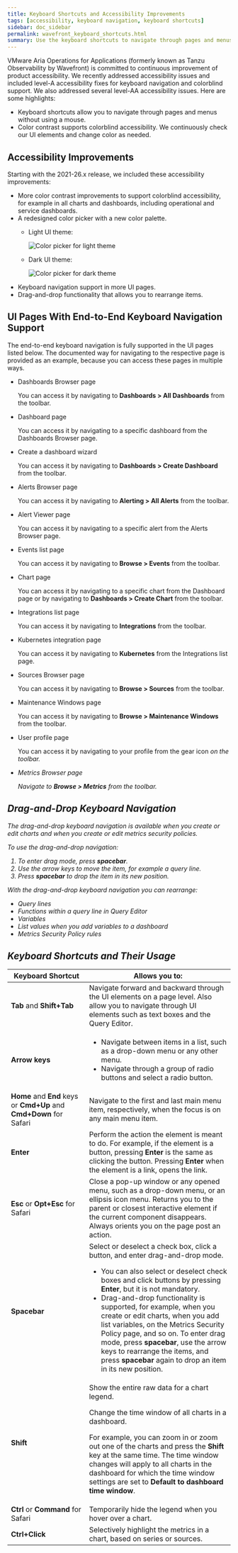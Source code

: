 ```yaml
---
title: Keyboard Shortcuts and Accessibility Improvements
tags: [accessibility, keyboard navigation, keyboard shortcuts]
sidebar: doc_sidebar
permalink: wavefront_keyboard_shortcuts.html
summary: Use the keyboard shortcuts to navigate through pages and menus.
---
```


VMware Aria Operations for Applications (formerly known as Tanzu Observability by Wavefront) is committed to continuous improvement of product accessibility. We recently addressed accessibility issues and included level-A accessibility fixes for keyboard navigation and colorblind support. We also addressed several level-AA accessibility issues. Here are some highlights:

* Keyboard shortcuts allow you to navigate through pages and menus without using a mouse.
* Color contrast supports colorblind accessibility. We continuously check our UI elements and change color as needed.

## Accessibility Improvements

Starting with the 2021-26.x release, we included these accessibility improvements:

* More color contrast improvements to support colorblind accessibility, for example in all charts and dashboards, including operational and service dashboards.
* A redesigned color picker with a new color palette.
  * Light UI theme:

    ![Color picker for light theme](images/color-picker.png)

  * Dark UI theme:

    ![Color picker for dark theme](images/color-picker-dark.png)
* Keyboard navigation support in more UI pages.
* Drag-and-drop functionality that allows you to rearrange items.


## UI Pages With End-to-End Keyboard Navigation Support

The end-to-end keyboard navigation is fully supported in the UI pages listed below. The documented way for navigating to the respective page is provided as an example, because you can access these pages in multiple ways.

* Dashboards Browser page

  You can access it by navigating to **Dashboards > All Dashboards** from the toolbar.

* Dashboard page

  You can access it by navigating to a specific dashboard from the Dashboards Browser page.

* Create a dashboard wizard

  You can access it by navigating to **Dashboards > Create Dashboard** from the toolbar.

* Alerts Browser page

  You can access it by navigating to **Alerting > All Alerts** from the toolbar.

* Alert Viewer page

  You can access it by navigating to a specific alert from the Alerts Browser page.

* Events list page

  You can access it by navigating to **Browse > Events** from the toolbar.

* Chart page

  You can access it by navigating to a specific chart from the Dashboard page or by navigating to **Dashboards > Create Chart** from the toolbar.

* Integrations list page

  You can access it by navigating to **Integrations** from the toolbar.

* Kubernetes integration page

  You can access it by navigating to **Kubernetes** from the Integrations list page.

* Sources Browser page

  You can access it by navigating to **Browse > Sources** from the toolbar.

* Maintenance Windows page

  You can access it by navigating to **Browse > Maintenance Windows** from the toolbar.

* User profile page

  You can access it by navigating to your profile from the gear icon <i class="fa fa-cog"/> on the toolbar.

* Metrics Browser page

  Navigate to **Browse > Metrics** from the toolbar.

## Drag-and-Drop Keyboard Navigation

The drag-and-drop keyboard navigation is available when you create or edit charts and when you create or edit metrics security policies.

To use the drag-and-drop navigation:

1. To enter drag mode, press **spacebar**.
2. Use the arrow keys to move the item, for example a query line.
3. Press **spacebar** to drop the item in its new position.

With the drag-and-drop keyboard navigation you can rearrange:

* Query lines
* Functions within a query line in Query Editor
* Variables
* List values when you add variables to a dashboard
* Metrics Security Policy rules

## Keyboard Shortcuts and Their Usage

<table>
<tbody>
<thead>
<tr><th width="35%">Keyboard Shortcut</th><th width="65%">Allows you to:</th></tr>
</thead>
<tr>
<td><strong>Tab</strong> and <strong>Shift+Tab</strong></td>
<td>Navigate forward and backward through the UI elements on a page level. Also allow you to navigate through UI elements such as text boxes and the Query Editor.</td>
</tr>
<tr>
<td><strong>Arrow keys</strong></td>
<td><ul><li>Navigate between items in a list, such as a drop-down menu or any other menu.</li>
<li>Navigate through a group of radio buttons and select a radio button.</li>
</ul></td>
</tr>
<tr>
<td><strong>Home</strong> and <strong>End</strong> keys or <strong>Cmd+Up</strong> and <strong>Cmd+Down</strong> for Safari</td>
<td>Navigate to the first and last main menu item, respectively, when the focus is on any main menu item.</td>
</tr>
<tr>
<td><strong>Enter</strong></td>
<td>Perform the action the element is meant to do. For example, if the element is a button, pressing <strong>Enter</strong> is the same as clicking the button. Pressing <strong>Enter</strong> when the element is a link, opens the link. </td>
</tr>
<tr>
<td><strong>Esc</strong> or <strong>Opt+Esc</strong> for Safari</td>
<td>Close a pop-up window or any opened menu, such as a drop-down menu, or an ellipsis icon menu. Returns you to the parent or closest interactive element if the current component disappears. Always orients you on the page post an action.
</td>
</tr>
<tr>
<td><strong>Spacebar</strong></td>
<td>Select or deselect a check box, click a button, and enter drag-and-drop mode. <ul>
<li>You can also select or deselect check boxes and click buttons by pressing <strong>Enter</strong>, but it is not mandatory.</li>
<li>Drag-and-drop functionality is supported, for example, when you create or edit charts, when you add list variables, on the Metrics Security Policy page, and so on. To enter drag mode, press <strong>spacebar</strong>, use the arrow keys to rearrange the items, and press <strong>spacebar</strong> again to drop an item in its new position.</li></ul></td>
</tr>
<tr>
<td><strong>Shift</strong></td>
<td>Show the entire raw data for a chart legend. 
<p>Change the time window of all charts in a dashboard. <p>For example, you can zoom in or zoom out one of the charts and press the <strong>Shift</strong> key at the same time. The time window changes will apply to all charts in the dashboard for which the time window settings are set to <strong>Default to dashboard time window</strong>.</p></p>
</td>
</tr>
<tr>
<td><strong>Ctrl</strong> or <strong>Command</strong> for Safari </td>
<td>Temporarily hide the legend when you hover over a chart.
</td>
</tr>
<tr>
<td><strong>Ctrl+Click</strong></td>
<td>Selectively highlight the metrics in a chart, based on series or sources.
</td>
</tr>

</tbody>
</table>
